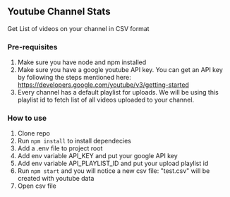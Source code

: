 ## Youtube Channel Stats
Get List of videos on your channel in CSV format

### Pre-requisites
1. Make sure you have node and npm installed
2. Make sure you have a google youtube API key. You can get an API key by following the steps mentioned here: https://developers.google.com/youtube/v3/getting-started
3. Every channel has a default playlist for uploads. We will be using this playlist id to fetch list of all videos uploaded to your channel.

### How to use
1. Clone repo
2. Run `npm install` to install dependecies
3. Add a .env file to project root
4. Add env variable API_KEY and put your google API key
5. Add env variable API_PLAYLIST_ID and put your upload playlist id
6. Run `npm start` and you will notice a new csv file: "test.csv" will be created with youtube data
7. Open csv file